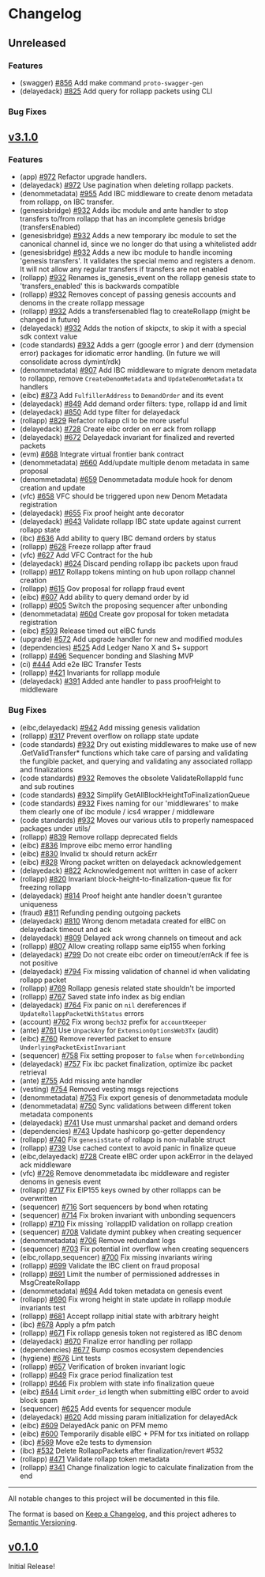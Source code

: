 <!--
Guiding Principles:

Changelogs are for humans, not machines.
There should be an entry for every single version.
The same types of changes should be grouped.
Versions and sections should be linkable.
The latest version comes first.
The release date of each version is displayed.
Mention whether you follow Semantic Versioning.

Usage:

Change log entries are to be added to the Unreleased section under the
appropriate stanza (see below). Each entry should ideally include a tag and
the Github issue reference in the following format:

* (<tag>) \#<issue-number> message

The issue numbers will later be link-ified during the release process so you do
not have to worry about including a link manually, but you can if you wish.

Types of changes (Stanzas):

"Features" for new features.
"Improvements" for changes in existing functionality.
"Deprecated" for soon-to-be removed features.
"Bug Fixes" for any bug fixes.
"Client Breaking" for breaking CLI commands and REST routes used by end-users.
"API Breaking" for breaking exported APIs used by developers building on SDK.
"State Machine Breaking" for any changes that result in a different AppState
given same genesisState and txList.
Ref: https://keepachangelog.com/en/1.0.0/
-->

# Changelog

## Unreleased

### Features

- (swagger) [#856](https://github.com/dymensionxyz/dymension/issues/856) Add make command `proto-swagger-gen`
- (delayedack) [#825](https://github.com/dymensionxyz/dymension/issues/825) Add query for rollapp packets using CLI

### Bug Fixes

## [v3.1.0](https://github.com/dymensionxyz/dymension/releases/tag/v3.1.0)

### Features

- (app) [#972](https://github.com/dymensionxyz/dymension/pull/972) Refactor upgrade handlers. 
- (delayedack) [#972](https://github.com/dymensionxyz/dymension/pull/972) Use pagination when deleting rollapp packets.
- (denommetadata) [#955](https://github.com/dymensionxyz/dymension/issues/955) Add IBC middleware to create denom metadata from rollapp, on IBC transfer.
- (genesisbridge) [#932](https://github.com/dymensionxyz/dymension/issues/932) Adds ibc module and ante handler to stop transfers to/from rollapp that has an incomplete genesis bridge (transfersEnabled)
- (genesisbridge) [#932](https://github.com/dymensionxyz/dymension/issues/932) Adds a new temporary ibc module to set the canonical channel id, since we no longer do that using a whitelisted addr
- (genesisbridge) [#932](https://github.com/dymensionxyz/dymension/issues/932) Adds a new ibc module to handle incoming 'genesis transfers'. It validates the special memo and registers a denom. It will not allow any regular transfers if transfers are not enabled
- (rollapp) [#932](https://github.com/dymensionxyz/dymension/issues/932) Renames is_genesis_event on the rollapp genesis state to 'transfers_enabled' this is backwards compatible
- (rollapp) [#932](https://github.com/dymensionxyz/dymension/issues/932) Removes concept of passing genesis accounts and denoms in the create rollapp message
- (rollapp) [#932](https://github.com/dymensionxyz/dymension/issues/932) Adds a transfersenabled flag to createRollapp (might be changed in future)
- (delayedack) [#932](https://github.com/dymensionxyz/dymension/issues/932) Adds the notion of skipctx, to skip it with a special sdk context value
- (code standards) [#932](https://github.com/dymensionxyz/dymension/issues/932) Adds a gerr (google error ) and derr (dymension error) packages for idiomatic error handling. (In future we will consolidate across dymint/rdk)
- (denommetadata) [#907](https://github.com/dymensionxyz/dymension/issues/907) Add IBC middleware to migrate denom metadata to rollappp, remove `CreateDenomMetadata` and `UpdateDenomMetadata` tx handlers
- (eibc) [#873](https://github.com/dymensionxyz/dymension/issues/873) Add `FulfillerAddress` to `DemandOrder` and its event
- (delayedack) [#849](https://github.com/dymensionxyz/dymension/issues/849) Add demand order filters: type, rollapp id and limit
- (delayedack) [#850](https://github.com/dymensionxyz/dymension/issues/850) Add type filter for delayedack
- (rollapp) [#829](https://github.com/dymensionxyz/dymension/issues/829) Refactor rollapp cli to be more useful
- (delayedack) [#728](https://github.com/dymensionxyz/dymension/issues/728) Create eibc order on err ack from rollapp
- (delayedack) [#672](https://github.com/dymensionxyz/dymension/issues/672) Delayedack invariant for finalized and reverted packets
- (evm) [#668](https://github.com/dymensionxyz/dymension/issues/668) Integrate virtual frontier bank contract
- (denommetadata) [#660](https://github.com/dymensionxyz/dymension/issues/660) Add/update multiple denom metadata in same proposal
- (denommetadata) [#659](https://github.com/dymensionxyz/dymension/issues/659) Denommetadata module hook for denom creation and update
- (vfc) [#658](https://github.com/dymensionxyz/dymension/issues/658) VFC should be triggered upon new Denom Metadata registration
- (delayedack) [#655](https://github.com/dymensionxyz/dymension/pull/655) Fix proof height ante decorator
- (delayedack) [#643](https://github.com/dymensionxyz/dymension/issues/643) Validate rollapp IBC state update against current rollapp state
- (ibc) [#636](https://github.com/dymensionxyz/dymension/issues/636) Add ability to query IBC demand orders by status
- (rollapp) [#628](https://github.com/dymensionxyz/dymension/issues/628) Freeze rollapp after fraud
- (vfc) [#627](https://github.com/dymensionxyz/dymension/issues/627) Add VFC Contract for the hub
- (delayedack) [#624](https://github.com/dymensionxyz/dymension/issues/624) Discard pending rollapp ibc packets upon fraud
- (rollapp) [#617](https://github.com/dymensionxyz/dymension/issues/617) Rollapp tokens minting on hub upon rollapp channel creation
- (rollapp) [#615](https://github.com/dymensionxyz/dymension/issues/615) Gov proposal for rollapp fraud event
- (eibc) [#607](https://github.com/dymensionxyz/dymension/issues/607) Add ability to query demand order by id
- (rollapp) [#605](https://github.com/dymensionxyz/dymension/issues/605) Switch the proposing sequencer after unbonding
- (denommetadata) [#60d](https://github.com/dymensionxyz/dymension/issues/604) Create gov proposal for token metadata registration
- (eibc) [#593](https://github.com/dymensionxyz/dymension/issues/593) Release timed out eIBC funds 
- (upgrade) [#572](https://github.com/dymensionxyz/dymension/issues/572) Add upgrade handler for new and modified modules 
- (dependencies) [#525](https://github.com/dymensionxyz/dymension/pull/525) Add Ledger Nano X and S+ support
- (rollapp) [#496](https://github.com/dymensionxyz/dymension/issues/496) Sequencer bonding and Slashing MVP
- (ci) [#444](https://github.com/dymensionxyz/dymension/issues/444) Add e2e IBC Transfer Tests
- (rollapp) [#421](https://github.com/dymensionxyz/dymension/issues/421) Invariants for rollapp module
- (delayedack) [#391](https://github.com/dymensionxyz/dymension/issues/391) Added ante handler to pass proofHeight to middleware

### Bug Fixes

- (eibc,delayedack) [#942](https://github.com/dymensionxyz/dymension/issues/942) Add missing genesis validation
- (rollapp) [#317](https://github.com/dymensionxyz/research/issues/317) Prevent overflow on rollapp state update
- (code standards) [#932](https://github.com/dymensionxyz/dymension/issues/932) Dry out existing middlewares to make use of new .GetValidTransfer* functions which take care of parsing and validating the fungible packet, and querying and validating any associated rollapp and finalizations
- (code standards) [#932](https://github.com/dymensionxyz/dymension/issues/932) Removes the obsolete ValidateRollappId func and sub routines
- (code standards) [#932](https://github.com/dymensionxyz/dymension/issues/932) Simplify GetAllBlockHeightToFinalizationQueue
- (code standards) [#932](https://github.com/dymensionxyz/dymension/issues/932) Fixes naming for our 'middlewares' to make them clearly one of ibc module / ics4 wrapper / middleware
- (code standards) [#932](https://github.com/dymensionxyz/dymension/issues/932) Moves our various utils to properly namespaced packages under utils/
- (rollapp) [#839](https://github.com/dymensionxyz/dymension/issues/839) Remove rollapp deprecated fields
- (eibc) [#836](https://github.com/dymensionxyz/dymension/issues/836) Improve eibc memo error handling
- (eibc) [#830](https://github.com/dymensionxyz/dymension/issues/830) Invalid tx should return ackErr
- (eibc) [#828](https://github.com/dymensionxyz/dymension/issues/828) Wrong packet written on delayedack acknowledgement
- (delayedack) [#822](https://github.com/dymensionxyz/dymension/issues/822) Acknowledgement not written in case of ackerr
- (rollapp) [#820](https://github.com/dymensionxyz/dymension/issues/820) Invariant block-height-to-finalization-queue fix for freezing rollapp
- (delayedack) [#814](https://github.com/dymensionxyz/dymension/issues/814) Proof height ante handler doesn't gurantee uniqueness
- (fraud) [#811](https://github.com/dymensionxyz/dymension/issues/811) Refunding pending outgoing packets
- (delayedack) [#810](https://github.com/dymensionxyz/dymension/issues/810) Wrong denom metadata created for eIBC on delayedack timeout and ack
- (delayedack) [#809](https://github.com/dymensionxyz/dymension/issues/809) Delayed ack wrong channels on timeout and ack
- (rollapp) [#807](https://github.com/dymensionxyz/dymension/issues/807) Allow creating rollapp same eip155 when forking
- (delayedack) [#799](https://github.com/dymensionxyz/dymension/issues/799) Do not create eibc order on timeout/errAck if fee is not positive
- (delayedack) [#794](https://github.com/dymensionxyz/dymension/issues/794) Fix missing validation of channel id when validating rollapp packet
- (rollapp) [#769](https://github.com/dymensionxyz/dymension/issues/769) Rollapp genesis related state shouldn't be imported
- (rollapp) [#767](https://github.com/dymensionxyz/dymension/issues/767) Saved state info index as big endian
- (delayedack) [#764](https://github.com/dymensionxyz/dymension/issues/764) Fix panic on `nil` dereferences if `UpdateRollappPacketWithStatus` errors
- (account) [#762](https://github.com/dymensionxyz/dymension/issues/762) Fix wrong `bech32` prefix for `accountKeeper`
- (ante) [#761](https://github.com/dymensionxyz/dymension/issues/761) Use `UnpackAny` for `ExtensionOptionsWeb3Tx` (audit)
- (eibc) [#760](https://github.com/dymensionxyz/dymension/issues/760) Remove reverted packet to ensure `UnderlyingPacketExistInvariant`
- (sequencer) [#758](https://github.com/dymensionxyz/dymension/issues/758) Fix setting proposer to `false` when `forceUnbonding`
- (delayedack) [#757](https://github.com/dymensionxyz/dymension/issues/757) Fix ibc packet finalization, optimize ibc packet retrieval
- (ante) [#755](https://github.com/dymensionxyz/dymension/issues/755) Add missing ante handler
- (vesting) [#754](https://github.com/dymensionxyz/dymension/issues/754) Removed vesting msgs rejections
- (denommetadata) [#753](https://github.com/dymensionxyz/dymension/issues/753) Fix export genesis of denommetadata module
- (denommetadata) [#750](https://github.com/dymensionxyz/dymension/issues/750) Sync validations between different token metadata components
- (delayedack) [#741](https://github.com/dymensionxyz/dymension/issues/741) Use must unmarshal packet and demand orders
- (dependencies) [#743](https://github.com/dymensionxyz/dymension/issues/743) Update hashicorp go-getter dependency
- (rollapp) [#740](https://github.com/dymensionxyz/dymension/issues/740) Fix `genesisState` of rollapp is non-nullable struct
- (rollapp) [#739](https://github.com/dymensionxyz/dymension/issues/739) Use cached context to avoid panic in finalize queue
- (eibc,delayedack) [#728](https://github.com/dymensionxyz/dymension/issues/728) Create eIBC order upon ackError in the delayed ack middleware
- (vfc) [#726](https://github.com/dymensionxyz/dymension/issues/726) Remove denommetadata ibc middleware and register denoms in genesis event
- (rollapp) [#717](https://github.com/dymensionxyz/dymension/issues/717) Fix EIP155 keys owned by other rollapps can be overwritten
- (sequencer) [#716](https://github.com/dymensionxyz/dymension/issues/716) Sort sequencers by bond when rotating
- (sequencer) [#714](https://github.com/dymensionxyz/dymension/issues/714) Fix broken invariant with unbonding sequencers
- (rollapp) [#710](https://github.com/dymensionxyz/dymension/issues/710) Fix missing `rollappID validation on rollapp creation
- (sequencer) [#708](https://github.com/dymensionxyz/dymension/issues/708) Validate dymint pubkey when creating sequencer
- (denommetadata) [#706](https://github.com/dymensionxyz/dymension/issues/706) Remove redundant logs
- (sequencer) [#703](https://github.com/dymensionxyz/dymension/issues/703) Fix potential int overflow when creating sequencers
- (eibc,rollapp,sequencer) [#700](https://github.com/dymensionxyz/dymension/issues/700) Fix missing invariants wiring
- (rollapp) [#699](https://github.com/dymensionxyz/dymension/pull/699) Validate the IBC client on fraud proposal
- (rollapp) [#691](https://github.com/dymensionxyz/dymension/pull/691) Limit the number of permissioned addresses in MsgCreateRollapp
- (denommetadata) [#694](https://github.com/dymensionxyz/dymension/pull/694) Add token metadata on genesis event
- (rollapp) [#690](https://github.com/dymensionxyz/dymension/pull/690) Fix wrong height in state update in rollapp module invariants test
- (rollapp) [#681](https://github.com/dymensionxyz/dymension/pull/681) Accept rollapp initial state with arbitrary height
- (ibc) [#678](https://github.com/dymensionxyz/dymension/pull/678) Apply a pfm patch
- (rollapp) [#671](https://github.com/dymensionxyz/dymension/pull/671) Fix rollapp genesis token not registered as IBC denom
- (delayedack) [#670](https://github.com/dymensionxyz/dymension/issues/670) Finalize error handling per rollapp
- (dependencies) [#677](https://github.com/dymensionxyz/dymension/pull/677) Bump cosmos ecosystem dependencies
- (hygiene) [#676](https://github.com/dymensionxyz/dymension/pull/676) Lint tests
- (rollapp) [#657](https://github.com/dymensionxyz/dymension/pull/657) Verification of broken invariant logic
- (rollapp) [#649](https://github.com/dymensionxyz/dymension/pull/649) Fix grace period finalization test
- (rollapp) [#646](https://github.com/dymensionxyz/dymension/pull/646) Fix problem with state info finalization queue
- (eibc) [#644](https://github.com/dymensionxyz/dymension/pull/644) Limit `order_id` length when submitting eIBC order to avoid block spam
- (sequencer) [#625](https://github.com/dymensionxyz/dymension/pull/625) Add events for sequencer module
- (delayedack) [#620](https://github.com/dymensionxyz/dymension/pull/620) Add missing param initialization for delayedAck
- (eibc) [#609](https://github.com/dymensionxyz/dymension/pull/609) DelayedAck panic on PFM memo
- (eibc) [#600](https://github.com/dymensionxyz/dymension/pull/600) Temporarily disable eIBC + PFM for txs initiated on rollapp
- (ibc) [#569](https://github.com/dymensionxyz/dymension/issues/569) Move e2e tests to dymension
- (ibc) [#532](https://github.com/dymensionxyz/dymension/issues/532) Delete RollappPackets after finalization/revert #532
- (rollapp) [#471](https://github.com/dymensionxyz/dymension/issues/471) Validate rollapp token metadata
- (rollapp) [#341](https://github.com/dymensionxyz/dymension/issues/341) Change finalization logic to calculate finalization from the end

___

All notable changes to this project will be documented in this file.

The format is based on [Keep a Changelog](https://keepachangelog.com/en/1.0.0/),
and this project adheres to [Semantic Versioning](https://semver.org/spec/v2.0.0.html).

## [v0.1.0](https://github.com/dymensionxyz/dymension/releases/tag/v0.1.0-alpha)

Initial Release!
